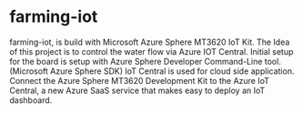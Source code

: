 # farming-iot
farming-iot, is build with Microsoft Azure Sphere MT3620 IoT Kit. The Idea of this project is to control the water flow via Azure IOT Central.
Initial setup for the board is setup with Azure Sphere Developer Command-Line tool. (Microsoft Azure Sphere SDK)
IoT Central is used for cloud side application.
Connect the Azure Sphere MT3620 Development Kit to the Azure IoT Central, a new Azure SaaS service that makes easy to deploy an IoT dashboard. 
